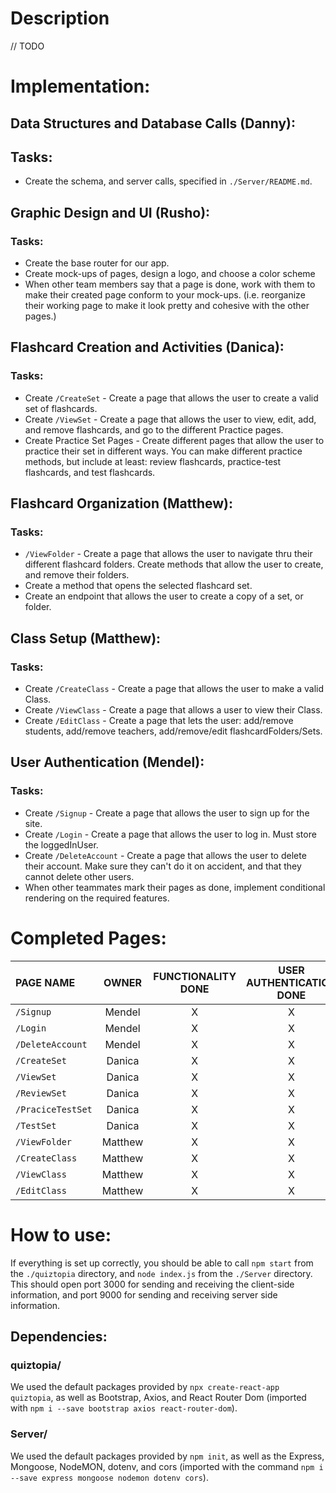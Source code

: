 # Description

// TODO

# Implementation:

## Data Structures and Database Calls (Danny):

## Tasks:
- Create the schema, and server calls, specified in `./Server/README.md`.

## Graphic Design and UI (Rusho):

### Tasks:
- Create the base router for our app.
- Create mock-ups of pages, design a logo, and choose a color scheme
- When other team members say that a page is done, work with them to make their created page conform to your mock-ups. (i.e. reorganize their working page to make it look pretty and cohesive with the other pages.)

## Flashcard Creation and Activities (Danica):

### Tasks:
- Create `/CreateSet` - Create a page that allows the user to create a valid set of flashcards.
- Create `/ViewSet` - Create a page that allows the user to view, edit, add, and remove flashcards, and go to the different Practice pages.
- Create Practice Set Pages - Create different pages that allow the user to practice their set in different ways. You can make different practice methods, but include at least: review flashcards, practice-test flashcards, and test flashcards.

## Flashcard Organization (Matthew):

### Tasks:
- `/ViewFolder` - Create a page that allows the user to navigate thru their different flashcard folders. Create methods that allow the user to create, and remove their folders. 
- Create a method that opens the selected flashcard set.
- Create an endpoint that allows the user to create a copy of a set, or folder.

## Class Setup (Matthew):

### Tasks:
- Create `/CreateClass` - Create a page that allows the user to make a valid Class. 
- Create `/ViewClass` - Create a page that allows a user to view their Class. 
- Create `/EditClass` - Create a page that lets the user: add/remove students, add/remove teachers, add/remove/edit flashcardFolders/Sets. 

## User Authentication (Mendel):

### Tasks:
- Create `/Signup` - Create a page that allows the user to sign up for the site.
- Create `/Login` - Create a page that allows the user to log in. Must store the loggedInUser.
- Create `/DeleteAccount` - Create a page that allows the user to delete their account. Make sure they can't do it on accident, and that they cannot delete other users.
- When other teammates mark their pages as done, implement conditional rendering on the required features.


# Completed Pages:

PAGE NAME | OWNER | FUNCTIONALITY DONE | USER AUTHENTICATION DONE | GRAPHIC DESIGN DONE |
:--- | :---: | :---: |:---: |:---: |
`/Signup` | Mendel | X | X | X |
`/Login` | Mendel | X | X | X |
`/DeleteAccount` | Mendel | X | X | X |
`/CreateSet` | Danica | X | X | X |
`/ViewSet` | Danica | X | X | X |
`/ReviewSet` | Danica | X | X | X |
`/PraciceTestSet` | Danica | X | X | X |
`/TestSet` | Danica | X | X | X |
`/ViewFolder` | Matthew | X | X | X |
`/CreateClass` | Matthew | X | X | X |
`/ViewClass` | Matthew | X | X | X |
`/EditClass` | Matthew | X | X | X |

# How to use:

If everything is set up correctly, you should be able to call `npm start` from the `./quiztopia` directory, and `node index.js` from the `./Server` directory. This should open port 3000 for sending and receiving the client-side information, and port 9000 for sending and receiving server side information.

## Dependencies:

### quiztopia/

We used the default packages provided by `npx create-react-app quiztopia`, as well as Bootstrap, Axios, and React Router Dom (imported with `npm i --save bootstrap axios react-router-dom`).

### Server/

We used the default packages provided by `npm init`, as well as the Express, Mongoose, NodeMON, dotenv, and cors (imported with the command `npm i --save express mongoose nodemon dotenv cors`).


